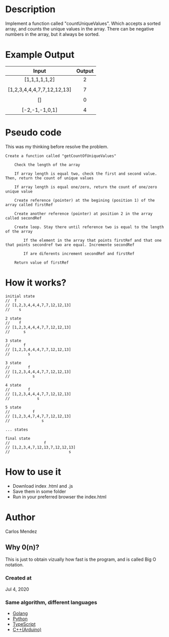 # Description

Implement a function called "countUniqueValues". Which accepts a sorted array, and counts the unique values in the array. There can be negative numbers in the array, but it always be sorted.

# Example Output

| Input                      | Output        |
|:--------------------------:|:-------------:|
| [1,1,1,1,1,2]              | 2             |
|                            |               |
| [1,2,3,4,4,4,7,7,12,12,13] | 7             |
|                            |               |
| []                         | 0             |
|                            |               |
| [-2,-1,-1,0,1]             | 4             |

# Pseudo code

This was my thinking before resolve the problem.
```
Create a function called "getCountOfUniqueValues"

    Check the length of the array
    
    If array length is equal two, check the first and second value. Then, return the count of unique values
    
    If array length is equal one/zero, return the count of one/zero unique value
    
    Create reference (pointer) at the begining (position 1) of the array called firstRef
    
    Create another reference (pointer) at position 2 in the array called secondRef
    
    Create loop. Stay there until reference two is equal to the length of the array
    
        If the element in the array that points firstRef and that one that points secondref two are equal. Incremente secondRef
        
        If are diferents increment secondRef and firstRef
    
    Return value of firstRef
```

# How it works?

```
initial state
//  f  
// [1,2,3,4,4,4,7,7,12,12,13]
//    s

2 state
//    f  
// [1,2,3,4,4,4,7,7,12,12,13]
//      s 

3 state
//      f  
// [1,2,3,4,4,4,7,7,12,12,13]
//        s 

3 state
//        f  
// [1,2,3,4,4,4,7,7,12,12,13]
//          s 

4 state
//        f  
// [1,2,3,4,4,4,7,7,12,12,13]
//            s 

5 state
//          f  
// [1,2,3,4,7,4,7,7,12,12,13]
//              s 

... states

final state
//               f  
// [1,2,3,4,7,12,13,7,12,12,13]
//                          s
```

# How to use it

* Download index .html and .js
* Save them in some folder
* Run in your preferred browser the index.html

# Author

Carlos Mendez

## Why 0(n)?

This is just to obtain vizually how fast is the program, and is called Big O notation.

### Created at 

Jul 4, 2020

### Same algorithm, different languages

* [Golang](https://github.com/cjairm/go/tree/master/Algorithms-Go/002_count_unique_values)
* [Python](https://github.com/cjairm/python/tree/master/Algoritms-Py/002_count_unique_values)
* [TypeScript](https://github.com/cjairm/typescript/tree/master/Algorithms-TS/002_count_unique_values)
* [C++(Arduino)](https://github.com/cjairm/arduino/tree/master/Algorithms-Cpp/002_count_unique_values)